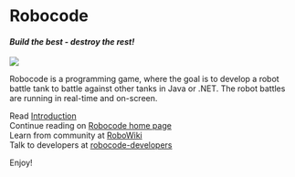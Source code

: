 # Robocode
#### *Build the best - destroy the rest!*
<img src="https://github.com/robocoding/RobocodeGL/workflows/Java%20CI/badge.svg">

Robocode is a programming game, where the goal is to develop a robot battle tank to battle against other tanks in Java or .NET. The robot battles are running in real-time and on-screen.
  
Read [Introduction](https://robocode.sourceforge.io/docs/ReadMe.html)  
Continue reading on [Robocode home page](https://robocode.sourceforge.io/)  
Learn from community at [RoboWiki](http://robowiki.net/)  
Talk to developers at [robocode-developers](http://groups.google.com/group/robocode-developers)  

Enjoy!
